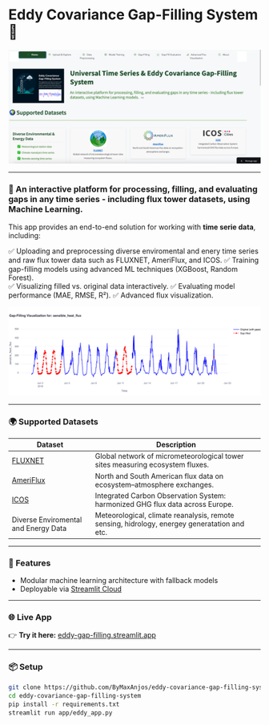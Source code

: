 # Eddy Covariance Gap-Filling System 🌱

![Universal Time Series & Eddy Covariance Gap-Filling System](static/eddy_photo.png)

---

### 🚀 An interactive platform for processing, filling, and evaluating gaps in any time series - including flux tower datasets, using Machine Learning.

This app provides an end-to-end solution for working with **time serie data**, including:

✅ Uploading and preprocessing diverse enviromental and enery time series and raw flux tower data such as FLUXNET, AmeriFlux, and ICOS.
✅ Training gap-filling models using advanced ML techniques (XGBoost, Random Forest).  
✅ Visualizing filled vs. original data interactively. 
✅ Evaluating model performance (MAE, RMSE, R²).
✅ Advanced flux visualization.

![Take a look:](static/eddy_output.png)

---

### 🌍 Supported Datasets

| Dataset    | Description                                                                                           |
|------------|------------------------------------------------------------------------------------------------------|
| [FLUXNET](https://fluxnet.org/)   | Global network of micrometeorological tower sites measuring ecosystem fluxes.                    |
| [AmeriFlux](https://ameriflux.lbl.gov/) | North and South American flux data on ecosystem–atmosphere exchanges.                         |
| [ICOS](https://www.icos-cp.eu/)         | Integrated Carbon Observation System: harmonized GHG flux data across Europe.                   |
| Diverse Enviromental and Energy Data    | Meteorological, climate reanalysis, remote sensing, hidrology, energey generatation and etc.    |

---

### 🔧 Features

- Modular machine learning architecture with fallback models
- Deployable via [Streamlit Cloud](https://streamlit.io/cloud)

---

### 🌐 Live App

👉 **Try it here:** [eddy-gap-filling.streamlit.app](https://eddy-gap-filling.streamlit.app/)

---

### 📦 Setup

```bash
git clone https://github.com/ByMaxAnjos/eddy-covariance-gap-filling-system.git
cd eddy-covariance-gap-filling-system
pip install -r requirements.txt
streamlit run app/eddy_app.py